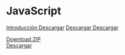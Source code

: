 # JavaScript

<a id="raw-url" href="https://raw.githubusercontent.com/ArnyWorld/JavaScript/tree/master/1.-Introduccion">Introducción Descargar</a>
<a href="https://github.com/ArnyWorld/JavaScript/tree/master/1.-Introduccion" download> Descargar </a>
<a href="https://drive.google.com/drive/folders/19vl-HOxBvCHNVl8RXSkGFFEwix4ZvFaD"> Descargar</a>

<a  rel="nofollow" data-ga-click="Repository, download zip, location:repo overview"  href="/ArnyWorld/JavaScript/archive/master.zip">Download ZIP</a>
<br>
<a href="https://github.com/ArnyWorld/JavaScript/tree/master/1.-Introduccion.zip" download> Descargar </a>

